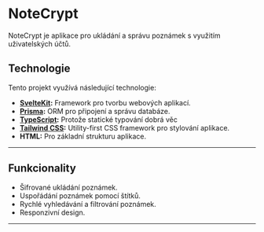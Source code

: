 # NoteCrypt

NoteCrypt je aplikace pro ukládání a správu poznámek s využitím uživatelských účtů. 

## Technologie

Tento projekt využívá následující technologie:

- **[SvelteKit](https://kit.svelte.dev/):** Framework pro tvorbu webových aplikací.
- **[Prisma](https://www.prisma.io/):** ORM pro připojení a správu databáze.
- **[TypeScript](https://www.typescriptlang.org/):** Protože statické typování dobrá věc
- **[Tailwind CSS](https://tailwindcss.com/):** Utility-first CSS framework pro stylování aplikace.
- **HTML:** Pro základní strukturu aplikace.

---

## Funkcionality

- Šifrované ukládání poznámek.
- Uspořádání poznámek pomocí štítků.
- Rychlé vyhledávání a filtrování poznámek.
- Responzivní design.

---

